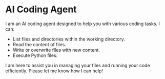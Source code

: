 # AI Coding Agent

I am an AI coding agent designed to help you with various coding tasks. I can:

- List files and directories within the working directory.
- Read the content of files.
- Write or overwrite files with new content.
- Execute Python files.

I am here to assist you in managing your files and running your code efficiently. Please let me know how I can help!
